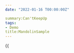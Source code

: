 ```yaml
---
date: "2022-01-16 T00:00:00Z"

summary:Can'tKeepUp
tags:
- Demo
title:MandolinSample
--- 
```

{{<audio src="static/media/ckuhtm.mp3" caption="Please" >}}
